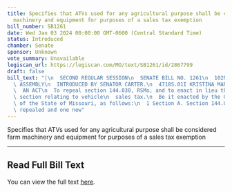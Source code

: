 ```yaml
---
title: Specifies that ATVs used for any agricultural purpose shall be considered farm
  machinery and equipment for purposes of a sales tax exemption
bill_number: SB1261
date: Wed Jan 03 2024 00:00:00 GMT-0600 (Central Standard Time)
status: Introduced
chamber: Senate
sponsor: Unknown
vote_summary: Unavailable
legiscan_url: https://legiscan.com/MO/text/SB1261/id/2867799
draft: false
bill_text: "|\n  SECOND REGULAR SESSION\n  SENATE BILL NO. 1261\n  102ND GENERA L\
  \ ASSEMBLY\n  INTRODUCED BY SENATOR CARTER.\n  4718S.01I KRISTINA MARTIN, Secretary\n\
  \  AN ACT\n  To repeal section 144.030, RSMo, and to enact in lieu thereof one new\
  \ section relating to vehicle\n  sales tax.\n  Be it enacted by the General Assembly\
  \ of the State of Missouri, as follows:\n  1 Section A. Section 144.030, RSMo, is\
  \ repealed and one new"
---
```

Specifies that ATVs used for any agricultural purpose shall be considered farm machinery and equipment for purposes of a sales tax exemption

---

## Read Full Bill Text

You can view the full text [here](https://legiscan.com/MO/text/SB1261/id/2867799).

